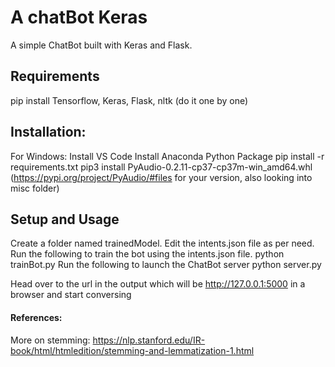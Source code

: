 # A chatBot Keras
A simple ChatBot built with Keras and Flask.

## Requirements
pip install Tensorflow, Keras, Flask, nltk
(do it one by one)

## Installation:
For Windows:
Install VS Code
Install Anaconda Python Package
pip install -r requirements.txt
pip3 install PyAudio-0.2.11-cp37-cp37m-win_amd64.whl
(https://pypi.org/project/PyAudio/#files for your version, also looking into misc folder)


## Setup and Usage
Create a folder named trainedModel.
Edit the intents.json file as per need.
Run the following to train the bot using the intents.json file.
python trainBot.py 
Run the following to launch the ChatBot server
python server.py

Head over to the url in the output which will be http://127.0.0.1:5000 in a browser and start conversing

#### References:
More on stemming: https://nlp.stanford.edu/IR-book/html/htmledition/stemming-and-lemmatization-1.html
